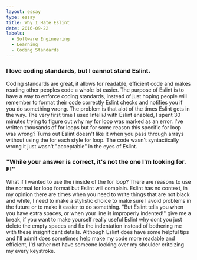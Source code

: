 ```yaml
---
layout: essay
type: essay
title: Why I Hate Eslint
date: 2016-09-22
labels:
  - Software Engineering
  - Learning
  - Coding Standards
---
```


### I love coding standards, but I cannot stand Eslint. 

Coding standards are great, it allows for readable, efficient code and makes reading other peoples code a whole lot easier. The purpose of Eslint is to have a way to enforce coding standards, instead of just hoping people will remember to format their code correctly Eslint checks and notifies you if you do something wrong. The problem is that alot of the times Eslint gets in the way. The very first time I used IntelliJ with Eslint enabled, I spent 30 minutes trying to figure out why my for loop was marked as an error. I've written thousands of for loops but for some reason this specific for loop was wrong? Turns out Eslint doesn't like it when you pass through arrays without using the for each style for loop. The code wasn't syntactically wrong it just wasn't "acceptable" in the eyes of Eslint. 

### "While your answer is correct, it's not the one I'm looking for. F!"

What if I wanted to use the i inside of the for loop? There are reasons to use the normal for loop format but Eslint will complain. Eslint has no context, in my opinion there are times when you need to write things that are not black and white, I need to make a stylistic choice to make sure I avoid problems in the future or to make it easier to do something. "But Eslint tells you when you have extra spaces, or when your line is improperly indented!" give me a break, if you want to make yourself really useful Eslint why dont you just delete the empty spaces and fix the indentation instead of bothering me with these insignificant details. Although Eslint does have some helpful tips and I'll admit does sometimes help make my code more readable and efficient, I'd rather not have someone looking over my shoulder critcizing my every keystroke. 
